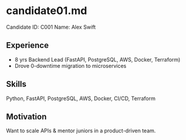 # candidate01.md
Candidate ID: C001
Name: Alex Swift

## Experience
- 8 yrs Backend Lead (FastAPI, PostgreSQL, AWS, Docker, Terraform)
- Drove 0-downtime migration to microservices

## Skills
Python, FastAPI, PostgreSQL, AWS, Docker, CI/CD, Terraform

## Motivation
Want to scale APIs & mentor juniors in a product-driven team.
